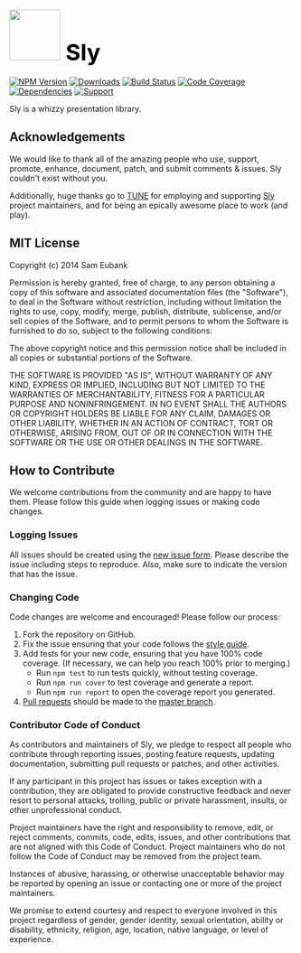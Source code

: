 # <a href="http://lighter.io/sly" style="font-size:40px;text-decoration:none;color:#000"><img src="https://cdn.rawgit.com/lighterio/lighter.io/master/public/sly.svg" style="width:90px;height:90px"> Sly</a>
[![NPM Version](https://img.shields.io/npm/v/sly.svg)](https://npmjs.org/package/sly)
[![Downloads](https://img.shields.io/npm/dm/sly.svg)](https://npmjs.org/package/sly)
[![Build Status](https://img.shields.io/travis/lighterio/sly.svg)](https://travis-ci.org/lighterio/sly)
[![Code Coverage](https://img.shields.io/coveralls/lighterio/sly/master.svg)](https://coveralls.io/r/lighterio/sly)
[![Dependencies](https://img.shields.io/david/lighterio/sly.svg)](https://david-dm.org/lighterio/sly)
[![Support](https://img.shields.io/gratipay/Lighter.io.svg)](https://gratipay.com/Lighter.io/)


Sly is a whizzy presentation library.


## Acknowledgements

We would like to thank all of the amazing people who use, support,
promote, enhance, document, patch, and submit comments & issues.
Sly couldn't exist without you.

Additionally, huge thanks go to [TUNE](http://www.tune.com) for employing
and supporting [Sly](http://lighter.io/sly) project maintainers,
and for being an epically awesome place to work (and play).


## MIT License

Copyright (c) 2014 Sam Eubank

Permission is hereby granted, free of charge, to any person obtaining a copy
of this software and associated documentation files (the "Software"), to deal
in the Software without restriction, including without limitation the rights
to use, copy, modify, merge, publish, distribute, sublicense, and/or sell
copies of the Software, and to permit persons to whom the Software is
furnished to do so, subject to the following conditions:

The above copyright notice and this permission notice shall be included in all
copies or substantial portions of the Software.

THE SOFTWARE IS PROVIDED "AS IS", WITHOUT WARRANTY OF ANY KIND, EXPRESS OR
IMPLIED, INCLUDING BUT NOT LIMITED TO THE WARRANTIES OF MERCHANTABILITY,
FITNESS FOR A PARTICULAR PURPOSE AND NONINFRINGEMENT. IN NO EVENT SHALL THE
AUTHORS OR COPYRIGHT HOLDERS BE LIABLE FOR ANY CLAIM, DAMAGES OR OTHER
LIABILITY, WHETHER IN AN ACTION OF CONTRACT, TORT OR OTHERWISE, ARISING FROM,
OUT OF OR IN CONNECTION WITH THE SOFTWARE OR THE USE OR OTHER DEALINGS IN THE
SOFTWARE.


## How to Contribute

We welcome contributions from the community and are happy to have them.
Please follow this guide when logging issues or making code changes.

### Logging Issues

All issues should be created using the
[new issue form](https://github.com/lighterio/sly/issues/new).
Please describe the issue including steps to reproduce. Also, make sure
to indicate the version that has the issue.

### Changing Code

Code changes are welcome and encouraged! Please follow our process:

1. Fork the repository on GitHub.
2. Fix the issue ensuring that your code follows the
   [style guide](http://lighter.io/style-guide).
3. Add tests for your new code, ensuring that you have 100% code coverage.
   (If necessary, we can help you reach 100% prior to merging.)
   * Run `npm test` to run tests quickly, without testing coverage.
   * Run `npm run cover` to test coverage and generate a report.
   * Run `npm run report` to open the coverage report you generated.
4. [Pull requests](http://help.github.com/send-pull-requests/) should be made
   to the [master branch](https://github.com/lighterio/sly/tree/master).

### Contributor Code of Conduct

As contributors and maintainers of Sly, we pledge to respect all
people who contribute through reporting issues, posting feature requests,
updating documentation, submitting pull requests or patches, and other
activities.

If any participant in this project has issues or takes exception with a
contribution, they are obligated to provide constructive feedback and never
resort to personal attacks, trolling, public or private harassment, insults, or
other unprofessional conduct.

Project maintainers have the right and responsibility to remove, edit, or
reject comments, commits, code, edits, issues, and other contributions
that are not aligned with this Code of Conduct. Project maintainers who do
not follow the Code of Conduct may be removed from the project team.

Instances of abusive, harassing, or otherwise unacceptable behavior may be
reported by opening an issue or contacting one or more of the project
maintainers.

We promise to extend courtesy and respect to everyone involved in this project
regardless of gender, gender identity, sexual orientation, ability or
disability, ethnicity, religion, age, location, native language, or level of
experience.
